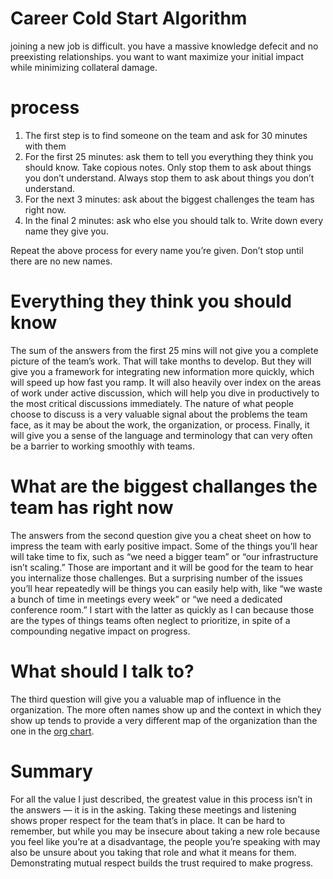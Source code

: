 # Career Cold Start Algorithm
joining a new job is difficult. you have a massive knowledge defecit and no preexisting relationships. you want to want maximize your initial impact while minimizing collateral damage. 

# process
1.  The first step is to find someone on the team and ask for 30 minutes with them
2.  For the first 25 minutes: ask them to tell you everything they think you should know. Take copious notes. Only stop them to ask about things you don’t understand. Always stop them to ask about things you don’t understand.
3.  For the next 3 minutes: ask about the biggest challenges the team has right now.
4.  In the final 2 minutes: ask who else you should talk to. Write down every name they give you.

Repeat the above process for every name you’re given. Don’t stop until there are no new names.

# Everything they think you should know
The sum of the answers from the first 25 mins will not give you a complete picture of the team’s work. That will take months to develop. But they will give you a framework for integrating new information more quickly, which will speed up how fast you ramp. It will also heavily over index on the areas of work under active discussion, which will help you dive in productively to the most critical discussions immediately. The nature of what people choose to discuss is a very valuable signal about the problems the team face, as it may be about the work, the organization, or process. Finally, it will give you a sense of the language and terminology that can very often be a barrier to working smoothly with teams.

# What are the biggest challanges the team has right now
The answers from the second question give you a cheat sheet on how to impress the team with early positive impact. Some of the things you’ll hear will take time to fix, such as “we need a bigger team” or “our infrastructure isn’t scaling.” Those are important and it will be good for the team to hear you internalize those challenges. But a surprising number of the issues you’ll hear repeatedly will be things you can easily help with, like “we waste a bunch of time in meetings every week” or “we need a dedicated conference room.” I start with the latter as quickly as I can because those are the types of things teams often neglect to prioritize, in spite of a compounding negative impact on progress.

# What should I talk to?
The third question will give you a valuable map of influence in the organization. The more often names show up and the context in which they show up tends to provide a very different map of the organization than the one in the [org chart](http://boz.com/articles/damn-the-org-chart.html).

# Summary
For all the value I just described, the greatest value in this process isn’t in the answers — it is in the asking. Taking these meetings and listening shows proper respect for the team that’s in place. It can be hard to remember, but while you may be insecure about taking a new role because you feel like you’re at a disadvantage, the people you’re speaking with may also be unsure about you taking that role and what it means for them. Demonstrating mutual respect builds the trust required to make progress.